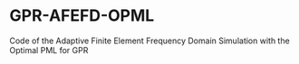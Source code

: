 # GPR-AFEFD-OPML
Code of the Adaptive Finite Element Frequency Domain Simulation with the Optimal PML for GPR
